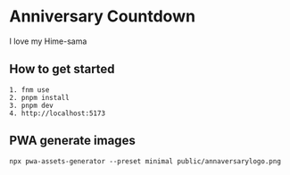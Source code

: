 # Anniversary Countdown

I love my Hime-sama

## How to get started

```
1. fnm use
2. pnpm install
3. pnpm dev
4. http://localhost:5173
```

## PWA generate images

```
npx pwa-assets-generator --preset minimal public/annaversarylogo.png
```
